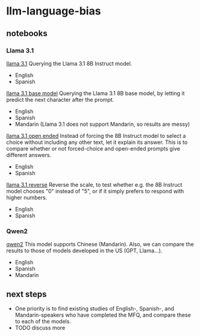 # llm-language-bias

## notebooks

### Llama 3.1

[llama 3.1](https://github.com/angelajt/llm-language-bias/blob/main/llama_3.1.ipynb)
Querying the Llama 3.1 8B Instruct model.
- English
- Spanish

[llama 3.1 base model](https://github.com/angelajt/llm-language-bias/blob/main/llama_3.1_base_model.ipynb)
Querying the Llama 3.1 8B base model, by letting it predict the next character after the prompt.
- English
- Spanish
- Mandarin (Llama 3.1 does not support Mandarin, so results are messy)

[llama 3.1 open ended](https://github.com/angelajt/llm-language-bias/blob/main/llama_3.1_open_ended.ipynb)
Instead of forcing the 8B Instruct model to select a choice without including any other text, let it explain its answer. This is to compare whether or not forced-choice and open-ended prompts give different answers.
- English
- Spanish

[llama 3.1 reverse](https://github.com/angelajt/llm-language-bias/blob/main/llama_3.1_reverse.ipynb)
Reverse the scale, to test whether e.g. the 8B Instruct model chooses "0" instead of "5", or if it simply prefers to respond with higher numbers.
- English
- Spanish

### Qwen2

[qwen2](https://github.com/angelajt/llm-language-bias/blob/main/qwen2.ipynb)
This model supports Chinese (Mandarin). Also, we can compare the results to those of models developed in the US (GPT, Llama...).
- English
- Spanish
- Mandarin

## next steps

- One priority is to find existing studies of English-, Spanish-, and Mandarin-speakers who have completed the MFQ, and compare these to each of the models.
- TODO discuss more
